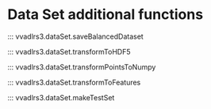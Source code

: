 # Data Set additional functions

::: vvadlrs3.dataSet.saveBalancedDataset

::: vvadlrs3.dataSet.transformToHDF5

::: vvadlrs3.dataSet.transformPointsToNumpy

::: vvadlrs3.dataSet.transformToFeatures

::: vvadlrs3.dataSet.makeTestSet